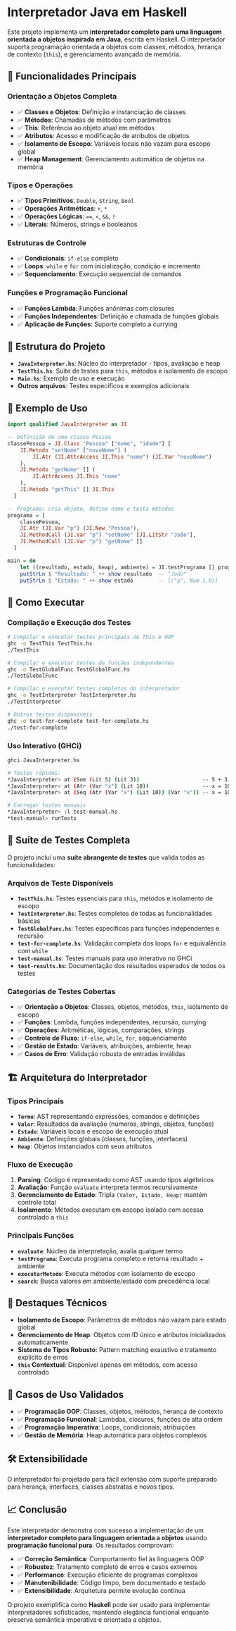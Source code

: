 # Interpretador Java em Haskell

Este projeto implementa um **interpretador completo para uma linguagem orientada a objetos inspirada em Java**, escrita em Haskell. O interpretador suporta programação orientada a objetos com classes, métodos, herança de contexto (`this`), e gerenciamento avançado de memória.

## 🚀 Funcionalidades Principais

### **Orientação a Objetos Completa**
- ✅ **Classes e Objetos**: Definição e instanciação de classes
- ✅ **Métodos**: Chamadas de métodos com parâmetros
- ✅ **This**: Referência ao objeto atual em métodos
- ✅ **Atributos**: Acesso e modificação de atributos de objetos
- ✅ **Isolamento de Escopo**: Variáveis locais não vazam para escopo global
- ✅ **Heap Management**: Gerenciamento automático de objetos na memória

### **Tipos e Operações**
- ✅ **Tipos Primitivos**: `Double`, `String`, `Bool`
- ✅ **Operações Aritméticas**: `+`, `*`
- ✅ **Operações Lógicas**: `==`, `<`, `&&`, `!`
- ✅ **Literais**: Números, strings e booleanos

### **Estruturas de Controle**
- ✅ **Condicionais**: `if-else` completo
- ✅ **Loops**: `while` e `for` com inicialização, condição e incremento
- ✅ **Sequenciamento**: Execução sequencial de comandos

### **Funções e Programação Funcional**
- ✅ **Funções Lambda**: Funções anônimas com closures
- ✅ **Funções Independentes**: Definição e chamada de funções globais
- ✅ **Aplicação de Funções**: Suporte completo a currying

## 📁 Estrutura do Projeto

- **`JavaInterpreter.hs`**: Núcleo do interpretador - tipos, avaliação e heap
- **`TestThis.hs`**: Suite de testes para `this`, métodos e isolamento de escopo
- **`Main.hs`**: Exemplo de uso e execução
- **Outros arquivos**: Testes específicos e exemplos adicionais

## 🧪 Exemplo de Uso

```haskell
import qualified JavaInterpreter as JI

-- Definição de uma classe Pessoa
classePessoa = JI.Class "Pessoa" ["nome", "idade"] [
    JI.Metodo "setNome" ["novoNome"] (
        JI.Atr (JI.AttrAccess JI.This "nome") (JI.Var "novoNome")
    ),
    JI.Metodo "getNome" [] (
        JI.AttrAccess JI.This "nome"
    ),
    JI.Metodo "getThis" [] JI.This
  ]

-- Programa: cria objeto, define nome e testa métodos
programa = [
    classePessoa,
    JI.Atr (JI.Var "p") (JI.New "Pessoa"),
    JI.MethodCall (JI.Var "p") "setNome" [JI.LitStr "João"],
    JI.MethodCall (JI.Var "p") "getNome" []
  ]

main = do
    let ((resultado, estado, heap), ambiente) = JI.testPrograma [] programa [] []
    putStrLn $ "Resultado: " ++ show resultado  -- "João"
    putStrLn $ "Estado: " ++ show estado        -- [("p", Num 1.0)]
```

## 🔧 Como Executar

### **Compilação e Execução dos Testes**
```bash
# Compilar e executar testes principais de This e OOP
ghc -o TestThis TestThis.hs
./TestThis

# Compilar e executar testes de funções independentes
ghc -o TestGlobalFunc TestGlobalFunc.hs
./TestGlobalFunc

# Compilar e executar testes completos do interpretador
ghc -o TestInterpreter TestInterpreter.hs
./TestInterpreter

# Outros testes disponíveis
ghc -o test-for-complete test-for-complete.hs
./test-for-complete
```

### **Uso Interativo (GHCi)**
```bash
ghci JavaInterpreter.hs

# Testes rápidos:
*JavaInterpreter> at (Som (Lit 5) (Lit 3))                    -- 5 + 3 = 8.0
*JavaInterpreter> at (Atr (Var "x") (Lit 10))                 -- x = 10
*JavaInterpreter> at (Seq (Atr (Var "x") (Lit 10)) (Var "x")) -- x = 10; x

# Carregar testes manuais
*JavaInterpreter> :l test-manual.hs
*test-manual> runTests
```

## 🧪 Suíte de Testes Completa

O projeto inclui uma **suíte abrangente de testes** que valida todas as funcionalidades:

### **Arquivos de Teste Disponíveis**
- **`TestThis.hs`**: Testes essenciais para `this`, métodos e isolamento de escopo
- **`TestInterpreter.hs`**: Testes completos de todas as funcionalidades básicas
- **`TestGlobalFunc.hs`**: Testes específicos para funções independentes e recursão
- **`test-for-complete.hs`**: Validação completa dos loops `for` e equivalência com `while`
- **`test-manual.hs`**: Testes manuais para uso interativo no GHCi
- **`test-results.hs`**: Documentação dos resultados esperados de todos os testes

### **Categorias de Testes Cobertas**
- ✅ **Orientação a Objetos**: Classes, objetos, métodos, `this`, isolamento de escopo
- ✅ **Funções**: Lambda, funções independentes, recursão, currying
- ✅ **Operações**: Aritméticas, lógicas, comparações, strings
- ✅ **Controle de Fluxo**: `if-else`, `while`, `for`, sequenciamento
- ✅ **Gestão de Estado**: Variáveis, atribuições, ambiente, heap
- ✅ **Casos de Erro**: Validação robusta de entradas inválidas

## 🏗️ Arquitetura do Interpretador

### **Tipos Principais**
- **`Termo`**: AST representando expressões, comandos e definições
- **`Valor`**: Resultados da avaliação (números, strings, objetos, funções)
- **`Estado`**: Variáveis locais e escopo de execução atual
- **`Ambiente`**: Definições globais (classes, funções, interfaces)
- **`Heap`**: Objetos instanciados com seus atributos

### **Fluxo de Execução**
1. **Parsing**: Código é representado como AST usando tipos algébricos
2. **Avaliação**: Função `evaluate` interpreta termos recursivamente
3. **Gerenciamento de Estado**: Tripla `(Valor, Estado, Heap)` mantém controle total
4. **Isolamento**: Métodos executam em escopo isolado com acesso controlado a `this`

### **Principais Funções**
- **`evaluate`**: Núcleo da interpretação, avalia qualquer termo
- **`testPrograma`**: Executa programa completo e retorna resultado + ambiente
- **`executarMetodo`**: Executa métodos com isolamento de escopo
- **`search`**: Busca valores em ambiente/estado com precedência local

## 🧠 Destaques Técnicos

- **Isolamento de Escopo**: Parâmetros de métodos não vazam para estado global
- **Gerenciamento de Heap**: Objetos com ID único e atributos inicializados automaticamente
- **Sistema de Tipos Robusto**: Pattern matching exaustivo e tratamento explícito de erros
- **`this` Contextual**: Disponível apenas em métodos, com acesso controlado

## 🎯 Casos de Uso Validados

- ✅ **Programação OOP**: Classes, objetos, métodos, herança de contexto
- ✅ **Programação Funcional**: Lambdas, closures, funções de alta ordem
- ✅ **Programação Imperativa**: Loops, condicionais, atribuições
- ✅ **Gestão de Memória**: Heap automática para objetos complexos

## 🛠️ Extensibilidade

O interpretador foi projetado para fácil extensão com suporte preparado para herança, interfaces, classes abstratas e novos tipos.

## 📈 Conclusão

Este interpretador demonstra com sucesso a implementação de um **interpretador completo para linguagem orientada a objetos** usando **programação funcional pura**. Os resultados comprovam:

- ✅ **Correção Semântica**: Comportamento fiel às linguagens OOP
- ✅ **Robustez**: Tratamento completo de erros e casos extremos  
- ✅ **Performance**: Execução eficiente de programas complexos
- ✅ **Manutenibilidade**: Código limpo, bem documentado e testado
- ✅ **Extensibilidade**: Arquitetura permite evolução contínua

O projeto exemplifica como **Haskell** pode ser usado para implementar interpretadores sofisticados, mantendo elegância funcional enquanto preserva semântica imperativa e orientada a objetos.
